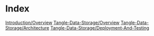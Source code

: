 # Index

[Introduction/Overview](/introduction/overview.md)
[Tangle-Data-Storage/Overview](/tangle-data-storage/overview.md)
[Tangle-Data-Storage/Architecture](/tangle-data-storage/architecture.md)
[Tangle-Data-Storage/Deployment-And-Testing](/tangle-data-storage/deployment-and-testing.md)